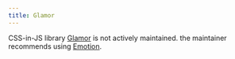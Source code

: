 ```yaml
---
title: Glamor
---
```


CSS-in-JS library [Glamor](https://github.com/threepointone/glamor) is not actively maintained. the maintainer recommends using [Emotion](/docs/emotion/).
